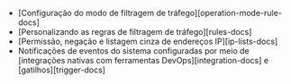* [Configuração do modo de filtragem de tráfego][operation-mode-rule-docs]
* [Personalizando as regras de filtragem de tráfego][rules-docs]
* [Permissão, negação e listagem cinza de endereços IP][ip-lists-docs]
* Notificações de eventos do sistema configuradas por meio de [integrações nativas com ferramentas DevOps][integration-docs] e [gatilhos][trigger-docs]